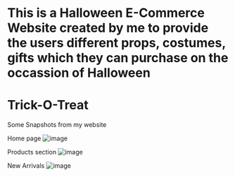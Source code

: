 # This is a Halloween E-Commerce Website created by me to provide the users different props, costumes, gifts which they can purchase on the occassion of Halloween
# Trick-O-Treat

Some Snapshots from my website

Home page
![image](https://github.com/harsh-sharma036/Halloween_Website/assets/98680847/a668a7a3-6dec-4263-bced-9655597da68a)

Products section
![image](https://github.com/harsh-sharma036/Halloween_Website/assets/98680847/8b781d9e-3046-4bab-812c-ef7ff96867fe)

New Arrivals
![image](https://github.com/harsh-sharma036/Halloween_Website/assets/98680847/f1b39266-73fc-4f7f-be0f-88aea5306b93)

